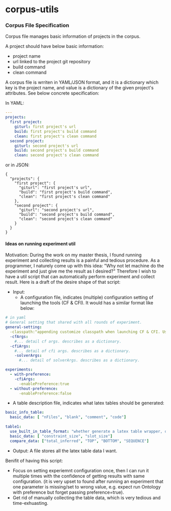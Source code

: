 # corpus-utils

### Corpus File Specification
Corpus file manages basic information of projects in the corpus.

A project should have below basic information:

- project name
- url linked to the project git repository
- build command
- clean command

A corpus file is wrriten in YAML/JSON format, and it is a dictionary which key is the project name, and value is a dictionary of the given project's attributes. See below concrete specification:

In YAML:

```yaml
---
projects:
  first project:
    giturl: first project's url
    build: first project's build command
    clean: first project's clean command
  second project:
    giturl: second project's url
    build: second project's build command
    clean: second project's clean command
```

or in JSON:

```
{
  "projects": {
    "first project": {
      "giturl": "first project's url",
      "build": "first project's build command",
      "clean": "first project's clean command"
    },
    "second project": {
      "giturl": "second project's url",
      "build": "second project's build command",
      "clean": "second project's clean command"
    }
  }
}
```


#### Ideas on running experiment util
Motivation: During the work on my master thesis, I found running experiment and collecting results is a painful and tedious procedure. As a programmer, I naturely come up with this idea: "Why not let machine do the experiment and just give me the result as I desired?" Therefore I wish to have a util script that can automatically perform experiment and collect result. Here is a draft of the desire shape of that script:

- Input:
  - A configuration file, indicates (multiple) configuration setting of launching the tools (CF & CFI).
    It would has a similar format like below:
 ```yaml
 # in yaml
 # General setting that shared with all rounds of experiment.
 general-setting:
   -classpath:"appending customize classpath when launching CF & CFI. Useful for external type systems, default is empty."
   -cfArgs:
     #... detail cf args. describes as a dictionary.
   -cfiArgs:
     #... detail of cfi args. describes as a dictionary.
     -solverArgs:
       #... detail of solverArgs. describes as a dictionary.
 
 experiments:
   - with-preference:
     -cfiArgs:
       -enablePreference:true
   - without-preference:
       -enablePreference:false
```
  - A table description file, indicates what latex tables should be generated:
```yaml
basic_info_table:
  basic_data: [ "nFiles", "blank", "comment", "code"]
  
table1:
  use_built_in_table_format: "whether generate a latex table wrapper, or only table data is generated, default is false."
  basic_data: [ "constraint_size", "slot_size"]
  compare_data: ["total_inferred", "TOP", "BOTTOM", "SEQUENCE"]
```

- Output:
  A file stores all the latex table data I want.

Benifit of having this script:

- Focus on setting experiemnt configuration once, then I can run it multiple times with the confidence of getting results with same configuration. (it is very upset to found after running an experiment that one parameter is missing/set to wrong value, e.g. expect run Ontology with preference but forget passing preference=true).
- Get rid of manually collecting the table data, which is very tedious and time-exhuasting.
 
 
 

